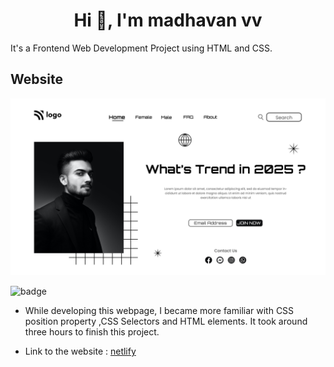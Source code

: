 <h1 align="center">Hi 👋, I'm madhavan vv</h1>
It's  a  Frontend  Web Development Project using HTML and CSS.

## Website

![image](./thumbnail.png)

![badge](https://img.shields.io/badge/HTML-CSS-yellowgreen)

- While developing this webpage, I became more familiar with CSS position property ,CSS Selectors and HTML elements. It took around three hours to finish this project.

- Link to the website : [netlify](https://15-designer-trenrrrrd-web-page.netlify.app/)
